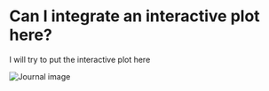 # Can I integrate an interactive plot here?
I will try to put the interactive plot here

![Journal image](journal.png)